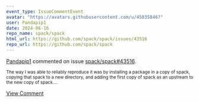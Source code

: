 ```yaml
---
event_type: IssueCommentEvent
avatar: "https://avatars.githubusercontent.com/u/45835846?"
user: Pandapip1
date: 2024-06-16
repo_name: spack/spack
html_url: https://github.com/spack/spack/issues/43516
repo_url: https://github.com/spack/spack
---
```


<a href='https://github.com/Pandapip1' target='_blank'>Pandapip1</a> commented on issue <a href='https://github.com/spack/spack/issues/43516' target='_blank'>spack/spack#43516</a>.

<small>The way I was able to reliably reproduce it was by installing a package in a copy of spack, copying that spack to a new directory, and adding the first copy of spack as an upstream to the new copy of spack....</small>

<a href='https://github.com/spack/spack/issues/43516' target='_blank'>View Comment</a>